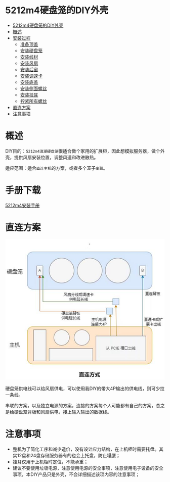 
# 5212m4硬盘笼的DIY外壳

<!-- @import "[TOC]" {cmd="toc" depthFrom=1 depthTo=6 orderedList=false} -->

<!-- code_chunk_output -->

- [5212m4硬盘笼的DIY外壳](#-5212m4硬盘笼的diy外壳-)
- [概述](#-概述-)
- [安装过程](#-安装过程-)
  - [准备顶盖](#-准备顶盖-)
  - [安装硬盘笼](#-安装硬盘笼-)
  - [安装线材](#-安装线材-)
  - [安装风扇](#-安装风扇-)
  - [安装后窗](#-安装后窗-)
  - [安装调速卡](#-安装调速卡-)
  - [安装底盖](#-安装底盖-)
  - [安装侧面螺丝](#-安装侧面螺丝-)
  - [安装挂耳](#-安装挂耳-)
  - [拧紧所有螺丝](#-拧紧所有螺丝-)
- [直连方案](#-直连方案-)
- [注意事项](#-注意事项-)

<!-- /code_chunk_output -->


# 概述

DIY目的：`5212m4浪潮硬盘笼`很适合做个家用的扩展柜，因此想模拟服务器，做个外壳，提供风扇安装位置，调整风道和改进散热。

适应范围：适合`直连主机`的方案，或者多个笼子`串联`。

# 手册下载

<a href="./docs/diy_party/5212_case_box/5212m4_diy_case_setup.pdf">5212m4安装手册</a>


# 直连方案

![微信图片_20221217192708.jpg](./imgs/direct_link.jpg)

硬盘笼供电线可以给风扇供电，可以使用我DIY的带大4P输出的供电线，则可少拉一条线。

串联的方案，以及独立电源的方案，连接的方案每个人可能都有自己的方案，总之是给硬盘笼背板和风扇供电，接上输入输出的数据线。

# 注意事项

- 整机为了简化工序和减少造价，没有设计应力结构，在上机柜时需要托盘。其实12盘和24盘存储服务器有的也会上托盘，防止塌腰；
- 挂耳仅用于上机柜时定位，不能承重；
- 建议不要使用垃圾电源，注意使用电源的安全事项，注意使用电子设备的安全事项，本DIY产品只是外壳，不会详细描述该项内容的注意事项；
